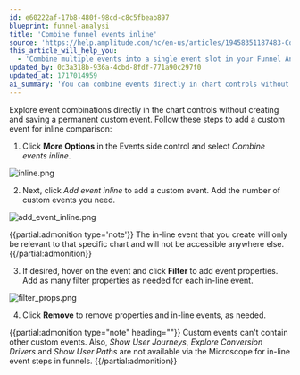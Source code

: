 ```yaml
---
id: e60222af-17b8-480f-98cd-c8c5fbeab897
blueprint: funnel-analysi
title: 'Combine funnel events inline'
source: 'https://help.amplitude.com/hc/en-us/articles/19458351187483-Combine-funnel-events-inline'
this_article_will_help_you:
  - 'Combine multiple events into a single event slot in your Funnel Analysis chart'
updated_by: 0c3a318b-936a-4cbd-8fdf-771a90c297f0
updated_at: 1717014959
ai_summary: 'You can combine events directly in chart controls without creating permanent custom events. Follow these steps to add a custom event for inline comparison: Click **More Options** and select *Combine events inline*. Then, click *Add event inline* to add custom events. Hover on events to add filters. You can remove properties and in-line events as needed. Note that in-line events are specific to each chart. Custom events cannot include other custom events. Some functions like *Show User Journeys* are not available for in-line event steps in funnels.'
---
```

Explore event combinations directly in the chart controls without creating and saving a permanent custom event. Follow these steps to add a custom event for inline comparison:

1. Click **More Options** in the Events side control and select *Combine events inline*.

![inline.png](/docs/output/img/funnel-analysis/inline-png.png)

2. Next, click *Add event inline* to add a custom event. Add the number of custom events you need.

![add_event_inline.png](/docs/output/img/funnel-analysis/add-event-inline-png.png)

{{partial:admonition type='note'}}
 The in-line event that you create will only be relevant to that specific chart and will not be accessible anywhere else. 
{{/partial:admonition}}

3. If desired, hover on the event and click **Filter** to add event properties. Add as many filter properties as needed for each in-line event.

![filter_props.png](/docs/output/img/funnel-analysis/filter-props-png.png)

4. Click **Remove** to remove properties and in-line events, as needed.

{{partial:admonition type="note" heading=""}}
Custom events can't contain other custom events. Also, *Show User Journeys*, *Explore Conversion Drivers* and *Show User Paths* are not available via the Microscope for in-line event steps in funnels.
{{/partial:admonition}}